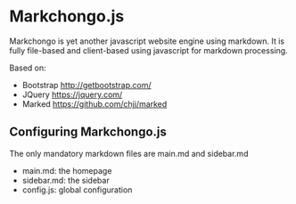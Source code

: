 # Markchongo.js

Markchongo is yet another javascript website engine using markdown. It is fully file-based and client-based using javascript for markdown processing.

Based on:
* Bootstrap http://getbootstrap.com/
* JQuery https://jquery.com/
* Marked https://github.com/chjj/marked

## Configuring Markchongo.js

The only mandatory markdown files are main.md and sidebar.md

* main.md: the homepage
* sidebar.md: the sidebar
* config.js: global configuration

